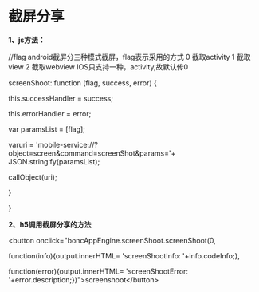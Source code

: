 # **截屏分享**

**1、js方法：**

//flag android截屏分三种模式截屏，flag表示采用的方式 0 截取activity 1 截取view 2 截取webview  IOS只支持一种，activity,故默认传0

screenShoot: function \(flag, success, error\) {

this.successHandler = success;

this.errorHandler = error;

var paramsList = \[flag\];

varuri = 'mobile-service://?object=screen&command=screenShot&params='+ JSON.stringify\(paramsList\);

callObject\(uri\);

}

}

**2、h5调用截屏分享的方法**

&lt;button onclick="boncAppEngine.screenShoot.screenShoot\(0,

function\(info\){output.innerHTML= 'screenShootInfo: '+info.codeInfo;},

function\(error\){output.innerHTML= 'screenShootError: '+error.description;}\)"&gt;screenshoot&lt;/button&gt;

